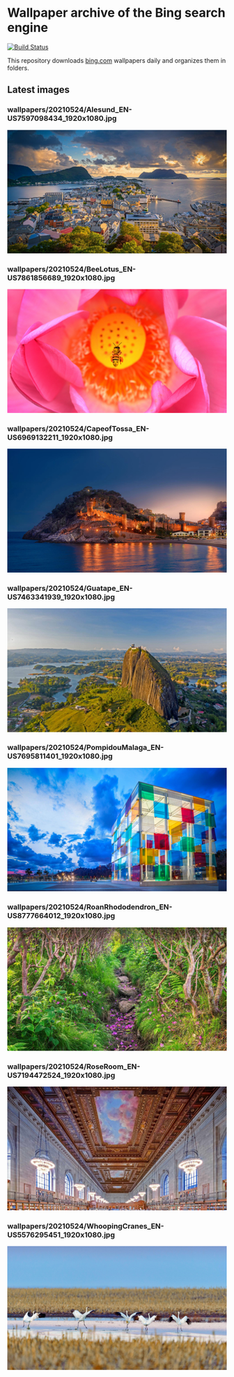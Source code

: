# Wallpaper archive of the Bing search engine

[![Build Status](https://travis-ci.org/kijart/bing-daily-images-dl.svg?branch=wallpapers)](https://travis-ci.org/kijart/bing-daily-images-dl)

This repository downloads [bing.com](https://www.bing.com) wallpapers daily and organizes them in folders.

## Latest images

<!-- Wallpapers -->

### wallpapers/20210524/Alesund_EN-US7597098434_1920x1080.jpg

![wallpapers/20210524/Alesund_EN-US7597098434_1920x1080.jpg](wallpapers/20210524/Alesund_EN-US7597098434_1920x1080.jpg)

### wallpapers/20210524/BeeLotus_EN-US7861856689_1920x1080.jpg

![wallpapers/20210524/BeeLotus_EN-US7861856689_1920x1080.jpg](wallpapers/20210524/BeeLotus_EN-US7861856689_1920x1080.jpg)

### wallpapers/20210524/CapeofTossa_EN-US6969132211_1920x1080.jpg

![wallpapers/20210524/CapeofTossa_EN-US6969132211_1920x1080.jpg](wallpapers/20210524/CapeofTossa_EN-US6969132211_1920x1080.jpg)

### wallpapers/20210524/Guatape_EN-US7463341939_1920x1080.jpg

![wallpapers/20210524/Guatape_EN-US7463341939_1920x1080.jpg](wallpapers/20210524/Guatape_EN-US7463341939_1920x1080.jpg)

### wallpapers/20210524/PompidouMalaga_EN-US7695811401_1920x1080.jpg

![wallpapers/20210524/PompidouMalaga_EN-US7695811401_1920x1080.jpg](wallpapers/20210524/PompidouMalaga_EN-US7695811401_1920x1080.jpg)

### wallpapers/20210524/RoanRhododendron_EN-US8777664012_1920x1080.jpg

![wallpapers/20210524/RoanRhododendron_EN-US8777664012_1920x1080.jpg](wallpapers/20210524/RoanRhododendron_EN-US8777664012_1920x1080.jpg)

### wallpapers/20210524/RoseRoom_EN-US7194472524_1920x1080.jpg

![wallpapers/20210524/RoseRoom_EN-US7194472524_1920x1080.jpg](wallpapers/20210524/RoseRoom_EN-US7194472524_1920x1080.jpg)

### wallpapers/20210524/WhoopingCranes_EN-US5576295451_1920x1080.jpg

![wallpapers/20210524/WhoopingCranes_EN-US5576295451_1920x1080.jpg](wallpapers/20210524/WhoopingCranes_EN-US5576295451_1920x1080.jpg)

